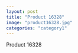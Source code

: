 ```yaml
---
layout: post
title: "Product 16328"
image: "product16328.jpg"
categories: "category1"
---
```

Product 16328
